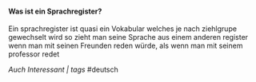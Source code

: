 #### Was ist ein Sprachregister?
Ein sprachregister ist quasi ein Vokabular welches je nach ziehlgrupe gewechselt wird so zieht man seine Sprache aus einem anderen register wenn man mit seinen Freunden reden würde, als wenn man mit seinem professor redet 

*Auch Interessant | tags*
#deutsch